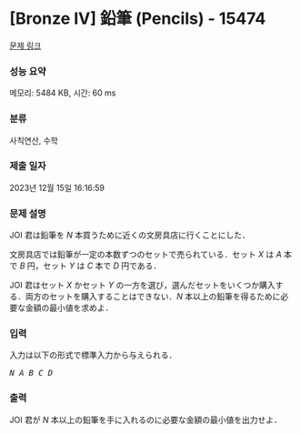 # [Bronze IV] 鉛筆 (Pencils) - 15474 

[문제 링크](https://www.acmicpc.net/problem/15474) 

### 성능 요약

메모리: 5484 KB, 시간: 60 ms

### 분류

사칙연산, 수학

### 제출 일자

2023년 12월 15일 16:16:59

### 문제 설명

<p>JOI 君は鉛筆を <var>N</var> 本買うために近くの文房具店に行くことにした．</p>

<p>文房具店では鉛筆が一定の本数ずつのセットで売られている．セット <var>X</var> は <var>A</var> 本で <var>B</var> 円，セット <var>Y</var> は <var>C</var> 本で <var>D</var> 円である．</p>

<p>JOI 君はセット <var>X</var> かセット <var>Y</var> の一方を選び，選んだセットをいくつか購入する．両方のセットを購入することはできない．<var>N</var> 本以上の鉛筆を得るために必要な金額の最小値を求めよ．</p>

### 입력 

 <p>入力は以下の形式で標準入力から与えられる．</p>

<pre><var>N</var> <var>A</var> <var>B</var> <var>C</var> <var>D</var></pre>

### 출력 

 <p>JOI 君が <var>N</var> 本以上の鉛筆を手に入れるのに必要な金額の最小値を出力せよ．</p>

